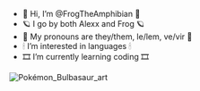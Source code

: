 - 💫 Hi, I’m @FrogTheAmphibian 💫
- 🪐 I go by both Alexx and Frog 🪐
- 🌾 My pronouns are they/them, le/lem, ve/vir 🌾
- 🕯 I’m interested in languages 🕯
- 🎞 I’m currently learning coding 🎞

<!---
FrogTheAmphibian/FrogTheAmphibian is a ✨ special ✨ repository because its `README.md` (this file) appears on your GitHub profile.
You can click the Preview link to take a look at your changes.
--->
![Pokémon_Bulbasaur_art](https://user-images.githubusercontent.com/95384041/158881361-5644f6f7-6b19-4117-ade5-609cf955c14f.png)
